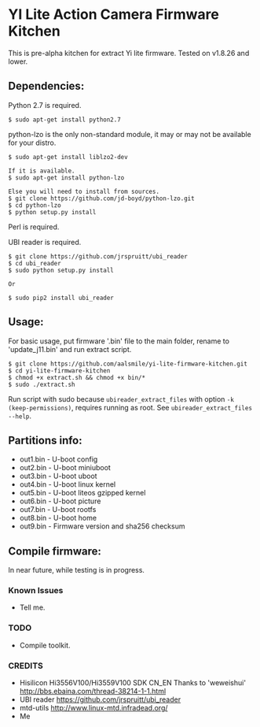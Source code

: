 # YI Lite Action Camera Firmware Kitchen

This is pre-alpha kitchen for extract Yi lite firmware. Tested on v1.8.26 and lower.

## Dependencies:

Python 2.7 is required.

    $ sudo apt-get install python2.7

python-lzo is the only non-standard module, it may or may not be available for your distro.

    $ sudo apt-get install liblzo2-dev

    If it is available.
    $ sudo apt-get install python-lzo

    Else you will need to install from sources.
    $ git clone https://github.com/jd-boyd/python-lzo.git
    $ cd python-lzo
    $ python setup.py install

Perl is required.

UBI reader is required.

    $ git clone https://github.com/jrspruitt/ubi_reader
    $ cd ubi_reader
    $ sudo python setup.py install

    Or

    $ sudo pip2 install ubi_reader

## Usage:
For basic usage, put firmware '.bin' file to the main folder, rename to 'update_j11.bin' and run extract script. 

    $ git clone https://github.com/aalsmile/yi-lite-firmware-kitchen.git
    $ cd yi-lite-firmware-kitchen
    $ chmod +x extract.sh && chmod +x bin/*
    $ sudo ./extract.sh

Run script with sudo because ``ubireader_extract_files`` with option ``-k (keep-permissions)``, requires running as root. See ``ubireader_extract_files --help``.

## Partitions info:

* out1.bin - U-boot config
* out2.bin - U-boot miniuboot
* out3.bin - U-boot uboot
* out4.bin - U-boot linux kernel
* out5.bin - U-boot liteos gzipped kernel
* out6.bin - U-boot picture
* out7.bin - U-boot rootfs
* out8.bin - U-boot home
* out9.bin - Firmware version and sha256 checksum

## Compile firmware:

In near future, while testing is in progress.

### Known Issues

* Tell me.

### TODO

* Compile toolkit.

### CREDITS
* Hisilicon Hi3556V100/Hi3559V100 SDK CN_EN Thanks to 'weweishui' http://bbs.ebaina.com/thread-38214-1-1.html
* UBI reader https://github.com/jrspruitt/ubi_reader
* mtd-utils http://www.linux-mtd.infradead.org/
* Me

